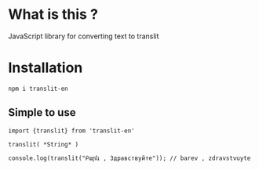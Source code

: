 # What is this ?

JavaScript library for converting text to translit

# Installation

`npm i translit-en`

## Simple to use

```
import {translit} from 'translit-en'

translit( *String* )

console.log(translit("Բարև , Здравствуйте")); // barev , zdravstvuyte

```